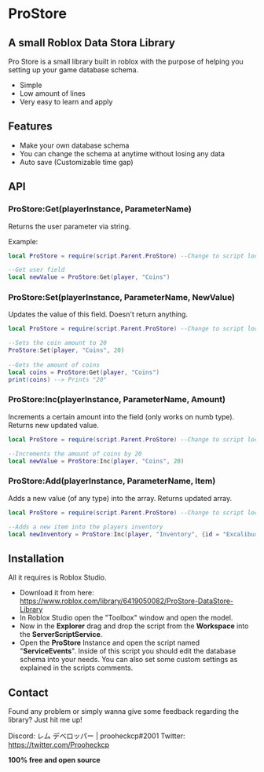 # ProStore
## A small Roblox Data Stora Library
Pro Store is a small library built in roblox with the purpose of helping you setting up your game database schema.

- Simple
- Low amount of lines
- Very easy to learn and apply

## Features

- Make your own database schema
- You can change the schema at anytime without losing any data
- Auto save (Customizable time gap)


## API

### ProStore:Get(playerInstance, ParameterName)

Returns the user parameter via string.

Example:
```lua
local ProStore = require(script.Parent.ProStore) --Change to script location

--Get user field
local newValue = ProStore:Get(player, "Coins")
```
### ProStore:Set(playerInstance, ParameterName, NewValue)
Updates the value of this field. Doesn't return anything.
```lua
local ProStore = require(script.Parent.ProStore) --Change to script location

--Sets the coin amount to 20
ProStore:Set(player, "Coins", 20)
	
--Gets the amount of coins
local coins = ProStore:Get(player, "Coins")
print(coins) --> Prints "20"
```
### ProStore:Inc(playerInstance, ParameterName, Amount)
Increments a certain amount into the field (only works on numb type). Returns new updated value.
```lua
local ProStore = require(script.Parent.ProStore) --Change to script location

--Increments the amount of coins by 20
local newValue = ProStore:Inc(player, "Coins", 20)
```

### ProStore:Add(playerInstance, ParameterName, Item)
Adds a new value (of any type) into the array. Returns updated array.
```lua
local ProStore = require(script.Parent.ProStore) --Change to script location

--Adds a new item into the players inventory
local newInventory = ProStore:Inc(player, "Inventory", {id = "Excalibur", type = "Sword"})
```

## Installation

All it requires is Roblox Studio.

* Download it from here: https://www.roblox.com/library/6419050082/ProStore-DataStore-Library
* In Roblox Studio open the "Toolbox" window and open the model.
*  Now in the **Explorer** drag and drop the script from the **Workspace** into the **ServerScriptService**.
*  Open the **ProStore** Instance and open the script named "**ServiceEvents**". Inside of this script you should edit the database schema into your needs. You can also set some custom settings as explained in the scripts comments.

## Contact

Found any problem or simply wanna give some feedback regarding the library? Just hit me up!

Discord: レム デベロッパー | prooheckcp#2001
Twitter: https://twitter.com/Prooheckcp


**100% free and open source**
